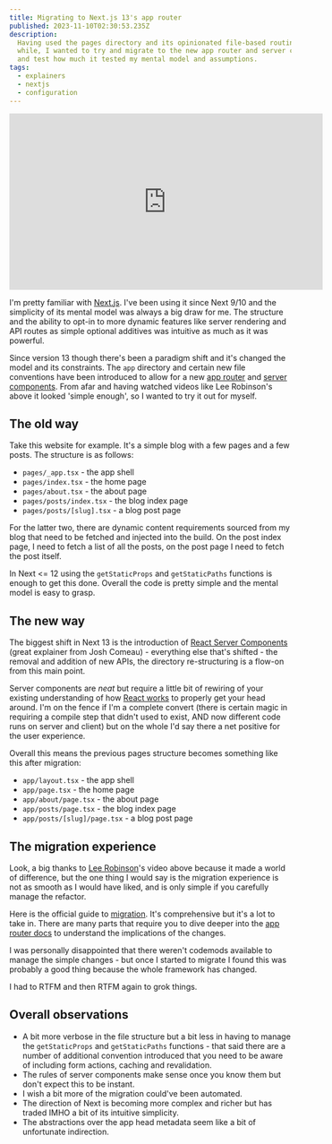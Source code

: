 ```yaml
---
title: Migrating to Next.js 13's app router
published: 2023-11-10T02:30:53.235Z
description:
  Having used the pages directory and its opinionated file-based routing for a
  while, I wanted to try and migrate to the new app router and server components
  and test how much it tested my mental model and assumptions.
tags:
  - explainers
  - nextjs
  - configuration
---
```


<iframe width="560" height="315" src="https://www.youtube.com/embed/YQMSietiFm0?si=fLu9Tc-WdgbYjC5c" title="YouTube video player" frameborder="0" allow="accelerometer; autoplay; clipboard-write; encrypted-media; gyroscope; picture-in-picture; web-share" allowfullscreen></iframe>

I'm pretty familiar with [Next.js](https://nextjs.org/). I've been using it
since Next 9/10 and the simplicity of its mental model was always a big draw for
me. The structure and the ability to opt-in to more dynamic features like server
rendering and API routes as simple optional additives was intuitive as much as
it was powerful.

Since version 13 though there's been a paradigm shift and it's changed the model
and its constraints. The `app` directory and certain new file conventions have
been introduced to allow for a new
[app router](https://nextjs.org/docs/routing/introduction) and
[server components](https://nextjs.org/docs/api-reference/next/server-components).
From afar and having watched videos like Lee Robinson's above it looked 'simple
enough', so I wanted to try it out for myself.

## The old way

Take this website for example. It's a simple blog with a few pages and a few
posts. The structure is as follows:

- `pages/_app.tsx` - the app shell
- `pages/index.tsx` - the home page
- `pages/about.tsx` - the about page
- `pages/posts/index.tsx` - the blog index page
- `pages/posts/[slug].tsx` - a blog post page

For the latter two, there are dynamic content requirements sourced from my blog
that need to be fetched and injected into the build. On the post index page, I
need to fetch a list of all the posts, on the post page I need to fetch the post
itself.

In Next &lt;= 12 using the `getStaticProps` and `getStaticPaths` functions is
enough to get this done. Overall the code is pretty simple and the mental model
is easy to grasp.

## The new way

The biggest shift in Next 13 is the introduction of
[React Server Components](https://www.joshwcomeau.com/react/server-components/)
(great explainer from Josh Comeau) - everything else that's shifted - the
removal and addition of new APIs, the directory re-structuring is a flow-on from
this main point.

Server components are _neat_ but require a little bit of rewiring of your
existing understanding of how [React works](https://react.dev/) to properly get
your head around. I'm on the fence if I'm a complete convert (there is certain
magic in requiring a compile step that didn't used to exist, AND now different
code runs on server and client) but on the whole I'd say there a net positive
for the user experience.

Overall this means the previous pages structure becomes something like this
after migration:

- `app/layout.tsx` - the app shell
- `app/page.tsx` - the home page
- `app/about/page.tsx` - the about page
- `app/posts/page.tsx` - the blog index page
- `app/posts/[slug]/page.tsx` - a blog post page

## The migration experience

Look, a big thanks to [Lee Robinson](leerob.io)'s video above because it made a
world of difference, but the one thing I would say is the migration experience
is not as smooth as I would have liked, and is only simple if you carefully
manage the refactor.

Here is the official guide to
[migration](https://nextjs.org/docs/app/building-your-application/upgrading/app-router-migration).
It's comprehensive but it's a lot to take in. There are many parts that require
you to dive deeper into the [app router docs](https://nextjs.org/docs/app) to
understand the implications of the changes.

I was personally disappointed that there weren't codemods available to manage
the simple changes - but once I started to migrate I found this was probably a
good thing because the whole framework has changed.

I had to RTFM and then RTFM again to grok things.

## Overall observations

- A bit more verbose in the file structure but a bit less in having to manage
  the `getStaticProps` and `getStaticPaths` functions - that said there are a
  number of additional convention introduced that you need to be aware of
  including form actions, caching and revalidation.
- The rules of server components make sense once you know them but don't expect
  this to be instant.
- I wish a bit more of the migration could've been automated.
- The direction of Next is becoming more complex and richer but has traded IMHO
  a bit of its intuitive simplicity.
- The abstractions over the app head metadata seem like a bit of unfortunate
  indirection.
